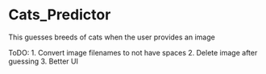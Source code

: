 # Cats_Predictor

This guesses breeds of cats when the user provides an image

ToDO: 1. Convert image filenames to not have spaces
      2. Delete image after guessing
      3. Better UI
      
